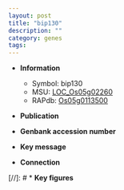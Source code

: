 ```yaml
---
layout: post
title: "bip130"
description: ""
category: genes
tags: 
---
```


* **Information**  
    + Symbol: bip130  
    + MSU: [LOC_Os05g02260](http://rice.uga.edu/cgi-bin/ORF_infopage.cgi?orf=LOC_Os05g02260)  
    + RAPdb: [Os05g0113500](http://rapdb.dna.affrc.go.jp/viewer/gbrowse_details/irgsp1?name=Os05g0113500)  

* **Publication**  

* **Genbank accession number**  

* **Key message**  

* **Connection**  

[//]: # * **Key figures**  


